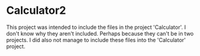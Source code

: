 # Calculator2

This project was intended to include the files in the project 'Calculator'. I don't know why they aren't included.
Perhaps because they can't be in two projects. I did also not manage to include these files into the 'Calculator' project.
